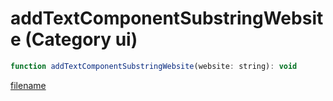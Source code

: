 # addTextComponentSubstringWebsite (Category ui)

```js
function addTextComponentSubstringWebsite(website: string): void
```

[filename](addTextComponentSubstringWebsite_m.md ':include')